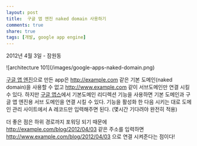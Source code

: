 ```yaml
---
layout: post
title:  구글 앱 엔진 naked domain 사용하기 
comments: true
share: true
tags: [개발, google app engine]
---
```

<p class="meta">2012년 4월 3일 - 잠원동</p>
![architecture 101](/images/google-apps-naked-domain.png)

[구글 앱 엔진](https://developers.google.com/appengine/?hl=ko)으로 만든 app은 http://example.com 같은 기본 도메인(naked domain)을 사용할 수 없고 http://www.example.com 같이 서브도메인만 연결 시킬 수 있다. 하지만 [구글 앱스](http://www.google.com/apps/)에서 기본도메인 리디렉션 기능을 사용하면 기본 도메인과 구글 앱 엔진용 서브 도메인을 연결 시킬 수 있다. 기능을 활성화 한 다음 시키는 대로 도메인 관리 사이트에서 A 레코드만 입력해주면 된다. (몇시간 기다려야 완전히 적용)

더 좋은 점은 하위 경로까지 포워딩 되기 때문에 http://example.com/blog/2012/04/03 같은 주소를 입력하면 http://www.example.com/blog/2012/04/03 으로 연결 시켜준다는 점이다! 